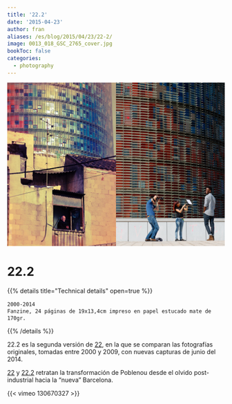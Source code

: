 ```yaml
---
title: '22.2'
date: '2015-04-23'
author: fran
aliases: /es/blog/2015/04/23/22-2/
image: 0013_018_GSC_2765_cover.jpg
bookToc: false
categories:
  - photography
---
```

![0013_018_GSC_2765_cover.jpg](0013_018_GSC_2765_cover.jpg)
# 22.2

{{% details title="Technical details" open=true %}}
````
2000-2014
Fanzine, 24 páginas de 19x13,4cm impreso en papel estucado mate de 170gr.
````
{{% /details %}}

22.2 es la segunda versión de <a href="http://fransimo.info/#22">22</a>, en la que se comparan las fotografías
originales, tomadas entre 2000 y 2009, con nuevas capturas de junio del 2014.

<a href="http://fransimo.info/blog/2010/01/14/22/">22</a> y <a href="http://fransimo.info/blog/2010/01/14/22/">22.2</a>
retratan la transformación de Poblenou desde el olvido post-industrial hacia la “nueva” Barcelona.

{{< vimeo 130670327 >}}

